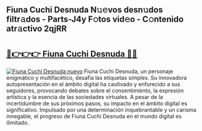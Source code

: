 ## Fiuna Cuchi Desnuda N𝚞𝚎vos desn𝚞dos filtr𝚊dos - Parts-J4y F𝚘tos vid𝚎o - C𝚘ntenido atr𝚊ctivo 2qjRR

# <h2><a href="http://mb2qyz4.tromn.icu/?c=Fiuna+Cuchi+Desnuda">🔗👉👉👉 Fiuna Cuchi Desnuda 🔗🔗</a></h2>

[![Fiuna Cuchi Desnuda nuevo](https://i.imgur.com/pEAQMta.gif)](http://mb2qyz4.tromn.icu/?c=Fiuna+Cuchi+Desnuda)
Fiuna Cuchi Desnuda, un personaje enigmático y multifacético, desafía las etiquetas simples. Su innovadora autopresentación en el ámbito digital ha cautivado y enfurecido a sus seguidores, provocando debates sobre el consentimiento, la expresión artística y la esencia de las sociedades virtuales. A pesar de la incertidumbre de sus próximos pasos, su impacto en el ámbito digital es significativo. Impulsado por una determinación inquebrantable y un carisma innegable, el progreso de Fiuna Cuchi Desnuda en el mundo digital es ilimitado.
